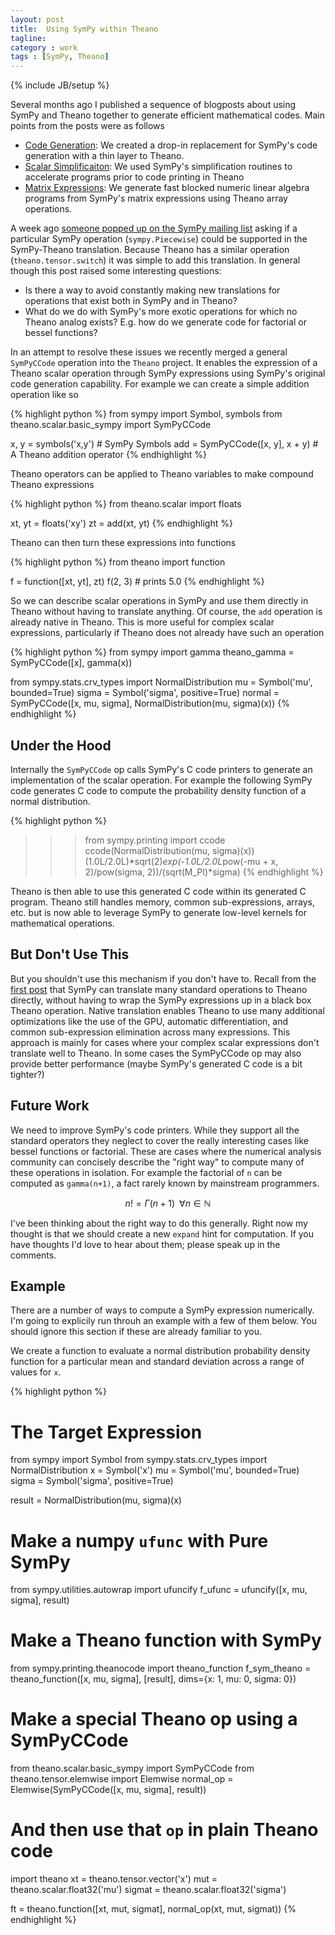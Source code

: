 ```yaml
---
layout: post
title:  Using SymPy within Theano
tagline:  
category : work 
tags : [SymPy, Theano]
---
```

{% include JB/setup %}

Several months ago I published a sequence of blogposts about using SymPy and Theano together to generate efficient mathematical codes.  Main points from the posts were as follows

*   [Code Generation](http://matthewrocklin.com/blog/work/2013/03/19/SymPy-Theano-part-1/): We created a drop-in replacement for SymPy's code generation with a thin layer to Theano.
*   [Scalar Simplificaiton](http://matthewrocklin.com/blog/work/2013/03/28/SymPy-Theano-part-2/):  We used SymPy's simplification routines to accelerate programs prior to code printing in Theano
*   [Matrix Expressions](http://matthewrocklin.com/blog/work/2013/04/05/SymPy-Theano-part-3/):  We generate fast blocked numeric linear algebra programs from SymPy's matrix expressions using Theano array operations.

A week ago [someone popped up on the SymPy mailing list](https://groups.google.com/d/topic/sympy/VtaxCRNO4sE/discussion) asking if a particular SymPy operation (`sympy.Piecewise`) could be supported in the SymPy-Theano translation.  Because Theano has a similar operation (`theano.tensor.switch`) it was simple to add this translation.  In general though this post raised some interesting questions:

*   Is there a way to avoid constantly making new translations for operations that exist both in SymPy and in Theano?
*   What do we do with SymPy's more exotic operations for which no Theano analog exists?  E.g. how do we generate code for factorial or bessel functions?

In an attempt to resolve these issues we recently merged a general `SymPyCCode` operation into the `Theano` project.  It enables the expression of a Theano scalar operation through SymPy expressions using SymPy's original code generation capability.  For example we can create a simple addition operation like so

{% highlight python %}
from sympy import Symbol, symbols
from theano.scalar.basic_sympy import SymPyCCode

x, y = symbols('x,y')            # SymPy Symbols
add = SymPyCCode([x, y], x + y)  # A Theano addition operator
{% endhighlight %}

Theano operators can be applied to Theano variables to make compound Theano expressions

{% highlight python %}
from theano.scalar import floats

xt, yt = floats('xy')
zt = add(xt, yt)
{% endhighlight %}

Theano can then turn these expressions into functions

{% highlight python %}
from theano import function

f = function([xt, yt], zt)
f(2, 3)  # prints 5.0
{% endhighlight %}

So we can describe scalar operations in SymPy and use them directly in Theano without having to translate anything.  Of course, the `add` operation is already native in Theano.  This is more useful for complex scalar expressions, particularly if Theano does not already have such an operation

{% highlight python %}
from sympy import gamma
theano_gamma = SymPyCCode([x], gamma(x))

from sympy.stats.crv_types import NormalDistribution
mu = Symbol('mu', bounded=True)
sigma = Symbol('sigma', positive=True)
normal = SymPyCCode([x, mu, sigma], NormalDistribution(mu, sigma)(x))
{% endhighlight %}


## Under the Hood

Internally the `SymPyCCode` op calls SymPy's C code printers to generate an implementation of the scalar operation.  For example the following SymPy code generates C code to compute the probability density function of a normal distribution.

{% highlight python %}
>>> from sympy.printing import ccode
>>> ccode(NormalDistribution(mu, sigma)(x))
(1.0L/2.0L)*sqrt(2)*exp(-1.0L/2.0L*pow(-mu + x, 2)/pow(sigma, 2))/(sqrt(M_PI)*sigma)
{% endhighlight %}

Theano is then able to use this generated C code within its generated C program.  Theano still handles memory, common sub-expressions, arrays, etc. but is now able to leverage SymPy to generate low-level kernels for mathematical operations.


## But Don't Use This

But you shouldn't use this mechanism if you don't have to.  Recall from the [first post](http://matthewrocklin.com/blog/work/2013/03/19/SymPy-Theano-part-1/) that SymPy can translate many standard operations to Theano directly, without having to wrap the SymPy expressions up in a black box Theano operation.  Native translation enables Theano to  use many additional optimizations like the use of the GPU, automatic differentiation, and common sub-expression elimination across many expressions.  This approach is mainly for cases where your complex scalar expressions don't translate well to Theano.  In some cases the SymPyCCode op may also provide better performance (maybe SymPy's generated C code is a bit tighter?)


## Future Work

We need to improve SymPy's code printers.  While they support all the standard operators they neglect to cover the really interesting cases like bessel functions or factorial.  These are cases where the numerical analysis community can concisely describe the "right way" to compute many of these operations in isolation.   For example the factorial of `n` can be computed as `gamma(n+1)`, a fact rarely known by mainstream programmers.  

$$ n! = \Gamma(n+1) \;\; \forall n \in \mathbb{N} $$

I've been thinking about the right way to do this generally.  Right now my thought is that we should create a new `expand` hint for computation.  If you have thoughts I'd love to hear about them; please speak up in the comments.


## Example

There are a number of ways to compute a SymPy expression numerically.  I'm going to explicily run throuh an example with a few of them below.  You should ignore this section if these are already familiar to you.

We create a function to evaluate a normal distribution probability density function for a particular mean and standard deviation across a range of values for `x`.


{% highlight python %}
# The Target Expression
from sympy import Symbol
from sympy.stats.crv_types import NormalDistribution
x = Symbol('x')
mu = Symbol('mu', bounded=True)
sigma = Symbol('sigma', positive=True)

result = NormalDistribution(mu, sigma)(x)

# Make a numpy `ufunc` with Pure SymPy
from sympy.utilities.autowrap import ufuncify
f_ufunc = ufuncify([x, mu, sigma], result)

# Make a Theano function with SymPy
from sympy.printing.theanocode import theano_function
f_sym_theano = theano_function([x, mu, sigma], [result], dims={x: 1, mu: 0, sigma: 0})

# Make a special Theano op using a SymPyCCode
from theano.scalar.basic_sympy import SymPyCCode
from theano.tensor.elemwise import Elemwise
normal_op = Elemwise(SymPyCCode([x, mu, sigma], result))

# And then use that `op` in plain Theano code
import theano
xt     = theano.tensor.vector('x')
mut    = theano.scalar.float32('mu')
sigmat = theano.scalar.float32('sigma')

ft = theano.function([xt, mut, sigmat], normal_op(xt, mut, sigmat))
{% endhighlight %}
